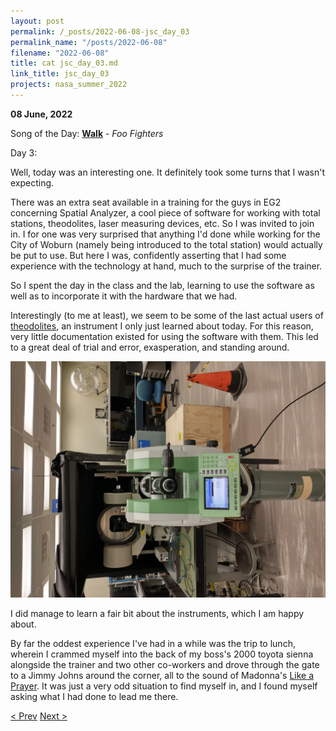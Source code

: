 ```yaml
---
layout: post
permalink: /_posts/2022-06-08-jsc_day_03
permalink_name: "/posts/2022-06-08"
filename: "2022-06-08"
title: cat jsc_day_03.md
link_title: jsc_day_03
projects: nasa_summer_2022
---
```

**08 June, 2022**

Song of the Day: [**Walk**](https://youtu.be/4PkcfQtibmU) - *Foo Fighters*

Day 3:

Well, today was an interesting one. It definitely took some turns that I wasn't expecting.

There was an extra seat available in a training for the guys in EG2 concerning Spatial Analyzer, a cool piece of software for working with total stations, theodolites, laser measuring devices, etc. So I was invited to join in. I for one was very surprised that anything I'd done while working for the City of Woburn (namely being introduced to the total station) would actually be put to use. But here I was, confidently asserting that I had some experience with the technology at hand, much to the surprise of the trainer.

So I spent the day in the class and the lab, learning to use the software as well as to incorporate it with the hardware that we had.

Interestingly (to me at least), we seem to be some of the last actual users of [theodolites](https://en.wikipedia.org/wiki/Theodolite), an instrument I only just learned about today. For this reason, very little documentation existed for using the software with them. This led to a great deal of trial and error, exasperation, and standing around.

![theodolites](/assets/images/sa_setup.webp)

I did manage to learn a fair bit about the instruments, which I am happy about.

By far the oddest experience I've had in a while was the trip to lunch, wherein I crammed myself into the back of my boss's 2000 toyota sienna alongside the trainer and two other co-workers and drove through the gate to a Jimmy Johns around the corner, all to the sound of Madonna's [Like a Prayer](https://youtu.be/79fzeNUqQbQ). It was just a very odd situation to find myself in, and I found myself asking what I had done to lead me there.

[< Prev](/_posts/2022-06-07-jsc_day_02)    [Next >](/_posts/2022-06-09-jsc_day_04)
